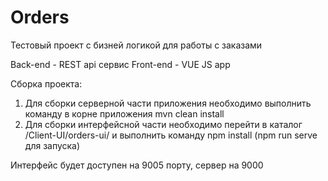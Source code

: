 # Orders

Тестовый проект с бизней логикой для работы с заказами

Back-end - REST api сервис
Front-end - VUE JS app

Сборка проекта:
1. Для сборки серверной части приложения необходимо выполнить команду в корне приложения mvn clean install
2. Для сборки интерфейсной части необходимо перейти в каталог /Client-UI/orders-ui/ и выполнить команду npm install (npm run serve для запуска)

Интерфейс будет доступен на 9005 порту, сервер на 9000

